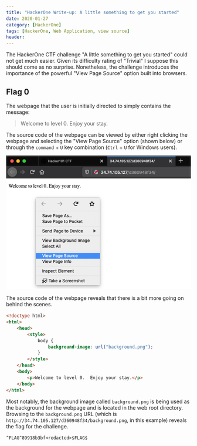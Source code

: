 ```yaml
---
title: "HackerOne Write-up: A little something to get you started"
date: 2020-01-27
category: [HackerOne]
tags: [HackerOne, Web Application, view source]
header:
---
```


The HackerOne CTF challenge "A little something to get you started" could not get much easier. Given its difficulty rating of "Trivial" I suppose this should come as no surprise. Nonetheless, the challenge introduces the importance of the powerful "View Page Source" option built into browsers.

## Flag 0
The webpage that the user is initially directed to simply contains the message:

> Welcome to level 0. Enjoy your stay.

The source code of the webpage can be viewed by either right clicking the webpage and selecting the "View Page Source" option (shown below) or through the `command` + `U` key combination (`Ctrl` + `U` for Windows users).

![view_source](/assets/images/h1/littlesomething/view_source.png)

The source code of the webpage reveals that there is a bit more going on behind the scenes.

```HTML
<!doctype html>
<html>
	<head>
		<style>
			body {
				background-image: url("background.png");
			}
		</style>
	</head>
	<body>
		<p>Welcome to level 0.  Enjoy your stay.</p>
	</body>
</html>
```

Most notably, the background image called `background.png` is being used as the background for the webpage and is located in the web root directory. Browsing to the `background.png` URL (which is `http://34.74.105.127/d360948f34/background.png`, in this example) reveals the flag for the challenge.

```
^FLAG^89918b3bf<redacted>$FLAG$
```
